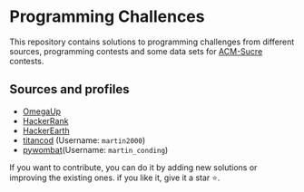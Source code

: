 # Programming Challences 
This repository contains solutions to programming challenges from different sources, programming contests and some data sets for [ACM-Sucre](https://www.facebook.com/profile.php?id=100070696580850) contests.
## Sources and profiles
* [OmegaUp](https://omegaup.com/profile/Martin_Andres_Acebey_Laime/)
* [HackerRank](https://www.hackerrank.com/martinaacbyl2000?hr_r=1)
* [HackerEarth](https://www.hackerearth.com/@martinaacbyl2000) 
* [titancod](https://www.titancod.net/) (Username: `martin2000`)
* [pywombat](https://pywombat.com/my/exercises/)(Username: `martin_conding`)


If you want to contribute, you can do it by adding new solutions or improving the existing ones.
if you like it, give it a star ⭐.
